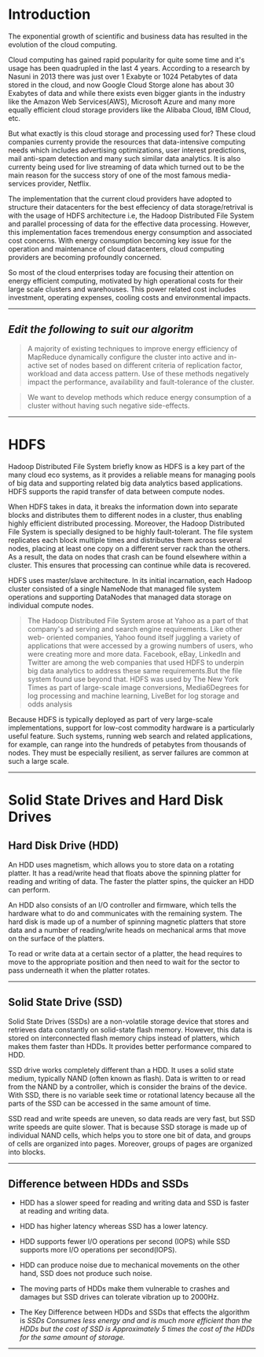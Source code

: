 Introduction  
==============  

The exponential growth of scientific and business data has resulted in the evolution of the cloud computing.  

Cloud computing has gained rapid popularity for quite some time and it's usage has been quadrupled in the last 4 years. According to a research by Nasuni in 2013 there was just over 1 Exabyte or 1024 Petabytes of data stored in the cloud, and now  Google Cloud Storge alone has about 30 Exabytes of data and while there exists even bigger giants in the industry like the Amazon Web Services(AWS), Microsoft Azure and many more equally efficient cloud storage providers like the Alibaba Cloud, IBM Cloud, etc.  

But what exactly is this cloud storage and processing used for? These cloud companies currenty provide the resources that data-intensive computing needs which includes advertising optimizations, user interest predictions, mail anti-spam detection and many such similar data analytics. It is also currenty being used for live streaming of data which turned out to be the main reason for the success story of one of the most famous media-services provider, Netflix.  

The implementation that the current cloud providers have adopted to structure their datacenters for the best effeciency of data storage/retrival is with the usage of HDFS architecture i.e, the Hadoop Distributed File System and parallel processing of data for the effective data processing. However, this implementation faces tremendous energy consumption and associated cost concerns. With energy consumption becoming key issue for the operation and maintenance of cloud datacenters, cloud computing providers are becoming profoundly concerned.  

So most of the cloud enterprises today are focusing their attention on energy efficient computing, motivated by high operational costs for their large scale clusters and warehouses. This power related cost includes investment, operating expenses, cooling costs and environmental impacts.  

--------------------------------------------------------------------

*Edit the following to suit our algoritm*  
-----------------------------------------
>A majority of existing techniques to improve energy efficiency of MapReduce dynamically configure the cluster into active and in-active set of nodes based on different criteria of replication factor, workload and data access pattern. Use of these methods negatively impact the performance, availability and fault-tolerance of the cluster.   

>We want to develop methods which reduce energy consumption of a cluster without having such negative side-effects.

--------------------------------------------------------------------

HDFS  
====

Hadoop Distributed File System briefly know as HDFS is a key part of the many cloud eco systems, as it provides a reliable means for managing pools of big data and supporting related big data analytics based applications. HDFS supports the rapid transfer of data between compute nodes.  

When HDFS takes in data, it breaks the information down into separate blocks and distributes them to different nodes in a cluster, thus enabling highly efficient distributed processing. Moreover, the Hadoop Distributed File System is specially designed to be highly fault-tolerant. The file system replicates each block multiple times and distributes them across several nodes, placing at least one copy on a different server rack than the others. As a result, the data on nodes that crash can be found elsewhere within a cluster. This ensures that processing can continue while data is recovered.  

HDFS uses master/slave architecture. In its initial incarnation, each Hadoop cluster consisted of a single NameNode that managed file system operations and supporting DataNodes that managed data storage on individual compute nodes.  


>The Hadoop Distributed File System arose at Yahoo as a part of that company's ad serving and search engine requirements. Like other web-
oriented companies, Yahoo found itself juggling a variety of applications that were accessed by a growing numbers of users, who were creating
more and more data. Facebook, eBay, LinkedIn and Twitter are among the web companies that used HDFS to underpin big data analytics to address
these same requirements.But the file system found use beyond that. HDFS was used by The New York Times as part of large-scale image
conversions, Media6Degrees for log processing and machine learning, LiveBet for log storage and odds analysis  


Because HDFS is typically deployed as part of very large-scale implementations, support for low-cost commodity hardware is a particularly useful feature. Such systems, running web search and related applications, for example, can range into the hundreds of petabytes from thousands of nodes. They must be especially resilient, as server failures are common at such a large scale.  

--------------------------------------------------------------------

Solid State Drives and Hard Disk Drives  
========================================  

Hard Disk Drive (HDD)  
---------------------
An HDD uses magnetism, which allows you to store data on a rotating platter. It has a read/write head that floats above the spinning platter for reading and writing of data. The faster the platter spins, the quicker an HDD can perform.  

An HDD also consists of an I/O controller and firmware, which tells the hardware what to do and communicates with the remaining system. The hard disk is made up of a number of spinning magnetic platters that store data and a number of reading/write heads on mechanical arms that move on the surface of the platters.  

To read or write data at a certain sector of a platter, the head requires to move to the appropriate position and then need to wait for the
sector to pass underneath it when the platter rotates.

-------------------------------------------------------------------

Solid State Drive (SSD)  
-----------------------
Solid State Drives (SSDs) are a non-volatile storage device that stores and retrieves data constantly on solid-state flash memory. However, this data is stored on interconnected flash memory chips instead of platters, which makes them faster than HDDs. It provides better performance compared to HDD.

SSD drive works completely different than a HDD. It uses a solid state medium, typically NAND (often known as flash). Data is written to or read from the NAND by a controller, which is consider the brains of the device. With SSD, there is no variable seek time or rotational latency because all the parts of the SSD can be accessed in the same amount of time.   

SSD read and write speeds are uneven, so data reads are very fast, but SSD write speeds are quite slower. That is because SSD storage is made up of individual NAND cells, which helps you to store one bit of data, and groups of cells are organized into pages. Moreover, groups of pages are organized into blocks.

-------------------------------------------------------------------

Difference between HDDs and SSDs
---------------------------------
* HDD has a slower speed for reading and writing data and SSD is faster at reading and writing data.

* HDD has higher latency whereas SSD has a lower latency.

* HDD supports fewer I/O operations per second (IOPS) while SSD supports more I/O operations per second(IOPS).

* HDD can produce noise due to mechanical movements on the other hand, SSD does not produce such noise.

* The moving parts of HDDs make them vulnerable to crashes and damages but SSD drives can tolerate vibration up to 2000Hz.

* The Key Difference between HDDs and SSDs that effects the algorithm is *SSDs Consumes less energy and and is much more efficient than the HDDs but the cost of SSD is Approximately 5 times the cost of the HDDs for the same amount of storage.*

---------------------------------------------------------------
